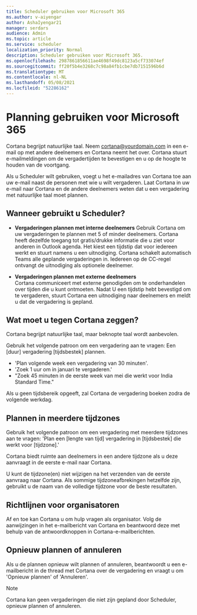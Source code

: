 ```yaml
---
title: Scheduler gebruiken voor Microsoft 365
ms.author: v-aiyengar
author: AshaIyengar21
manager: serdars
audience: Admin
ms.topic: article
ms.service: scheduler
localization_priority: Normal
description: Scheduler gebruiken voor Microsoft 365.
ms.openlocfilehash: 2987861856611ae4698f49dc8123a5cf733074ef
ms.sourcegitcommit: ff20f5b4e3268c7c98a84fb1cbe7db7151596b6d
ms.translationtype: MT
ms.contentlocale: nl-NL
ms.lasthandoff: 05/08/2021
ms.locfileid: "52286162"
---
```

# <a name="how-to-use-scheduler-for-microsoft-365"></a>Planning gebruiken voor Microsoft 365

Cortana begrijpt natuurlijke taal. Neem cortana@yourdomain.com in een e-mail op met andere deelnemers en Cortana neemt het over. Cortana stuurt e-mailmeldingen om de vergadertijden te bevestigen en u op de hoogte te houden van de voortgang.

Als u Scheduler wilt gebruiken, voegt u het e-mailadres van Cortana toe aan uw e-mail naast de personen met wie u wilt vergaderen. Laat Cortana in uw e-mail naar Cortana en de andere deelnemers weten dat u een vergadering met natuurlijke taal moet plannen.  

## <a name="when-to-use-scheduler"></a>Wanneer gebruikt u Scheduler?

- **Vergaderingen plannen met interne deelnemers** Gebruik Cortana om uw vergaderingen te plannen met 5 of minder deelnemers. Cortana heeft dezelfde toegang tot gratis/drukke informatie die u ziet voor anderen in Outlook agenda. Het kiest een tijdstip dat voor iedereen werkt en stuurt namens u een uitnodiging. Cortana schakelt automatisch Teams alle geplande vergaderingen in. Iedereen op de CC-regel ontvangt de uitnodiging als optionele deelnemer.  

- **Vergaderingen plannen met externe deelnemers**  
Cortana communiceert met externe genodigden om te onderhandelen over tijden die u kunt ontmoeten. Nadat U een tijdstip hebt bevestigd om te vergaderen, stuurt Cortana een uitnodiging naar deelnemers en meldt u dat de vergadering is gepland.

## <a name="what-to-say-to-cortana"></a>Wat moet u tegen Cortana zeggen?

Cortana begrijpt natuurlijke taal, maar beknopte taal wordt aanbevolen. 

Gebruik het volgende patroon om een vergadering aan te vragen: Een [duur] vergadering [tijdsbestek] plannen.  

- 'Plan volgende week een vergadering van 30 minuten'.  
- 'Zoek 1 uur om in januari te vergaderen.' 
- "Zoek 45 minuten in de eerste week van mei die werkt voor India Standard Time." 

Als u geen tijdsbereik opgeeft, zal Cortana de vergadering boeken zodra de volgende werkdag.

## <a name="scheduling-across-multiple-time-zones"></a>Plannen in meerdere tijdzones

Gebruik het volgende patroon om een vergadering met meerdere tijdzones aan te vragen: 'Plan een [lengte van tijd] vergadering in [tijdsbestek] die werkt voor [tijdzone].' 

Cortana biedt ruimte aan deelnemers in een andere tijdzone als u deze aanvraagt in de eerste e-mail naar Cortana.  

U kunt de tijdzone(en) niet wijzigen na het verzenden van de eerste aanvraag naar Cortana. Als sommige tijdzoneafbrekingen hetzelfde zijn, gebruikt u de naam van de volledige tijdzone voor de beste resultaten.  

## <a name="organizer-guidance"></a>Richtlijnen voor organisatoren

Af en toe kan Cortana u om hulp vragen als organisator. Volg de aanwijzingen in het e-mailbericht van Cortana en beantwoord deze met behulp van de antwoordknoppen in Cortana-e-mailberichten.

## <a name="reschedule-or-cancel"></a>Opnieuw plannen of annuleren

Als u de plannen opnieuw wilt plannen of annuleren, beantwoordt u een e-mailbericht in de thread met Cortana over de vergadering en vraagt u om 'Opnieuw plannen' of 'Annuleren'. 

> [!NOTE]
> Cortana kan geen vergaderingen die niet zijn gepland door Scheduler, opnieuw plannen of annuleren.  
